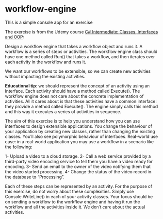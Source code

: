 # workflow-engine
This is a simple console app for an exercise

The exercise is from the Udemy course [C# Intermediate: Classes, Interfaces and OOP](https://www.udemy.com/course/csharp-intermediate-classes-interfaces-and-oop/):

Design a workflow engine that takes a workflow object and runs it. A workflow is a series of steps 
or activities. The workflow engine class should have one method called Run() that takes a workflow, and then iterates over each activity in the workflow and runs it.

We want our workflows to be extensible, so we can create new activities without impacting the existing activities.

**Educational tip**: we should represent the concept of an activity using an interface. Each activity should have a method called Execute(). The workflow engine does not care about the concrete implementation of activities. All it cares about is that these activities have a common interface: they provide a method called Execute(). The engine simply calls this method and this way it executes a series of activities in sequence.

The aim of this exercise is to help you understand how you can use interfaces to design extensible applications. You change the behaviour of your application by creating new classes, rather than changing the existing classes. You’ll also see polymorphic behaviour of interfaces. Real-world use case: in a real-world application you may use a workflow in a scenario like the
following:

1- Upload a video to a cloud storage.
2- Call a web service provided by a third-party video encoding service to tell them you have a
video ready for encoding.
3- Send an email to the owner of the video notifying them that the video started processing.
4- Change the status of the video record in the database to “Processing”.

Each of these steps can be represented by an activity. For the purpose of this exercise, do not worry about these complexities. Simply use Console.WriteLine() in each of your activity classes. Your focus should be on sending a workflow to the workflow engine and having it run the workflow and all the activities inside it. We don’t care about the actual activities.
